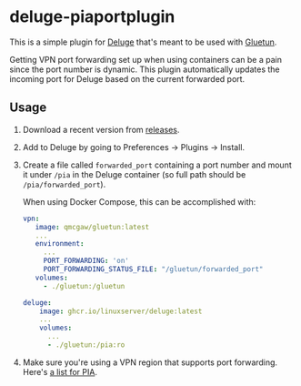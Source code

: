 # deluge-piaportplugin

This is a simple plugin for [Deluge](https://www.deluge-torrent.org/) that's meant to be used with [Gluetun](https://github.com/qdm12/gluetun).

Getting VPN port forwarding set up when using containers can be a pain since the port number is dynamic. This plugin automatically updates the incoming port for Deluge based on the current forwarded port.

## Usage

1. Download a recent version from [releases](https://github.com/jawilson/deluge-piaportplugin/releases).
2. Add to Deluge by going to Preferences -> Plugins -> Install.
3. Create a file called `forwarded_port` containing a port number and mount it under `/pia` in the Deluge container (so full path should be `/pia/forwarded_port`).

	When using Docker Compose, this can be accomplished with:

	```yaml
	vpn:
	   image: qmcgaw/gluetun:latest
	   ...
	   environment:
	     ...
	     PORT_FORWARDING: 'on'
	     PORT_FORWARDING_STATUS_FILE: "/gluetun/forwarded_port"
	   volumes:
	     - ./gluetun:/gluetun

	deluge:
	    image: ghcr.io/linuxserver/deluge:latest
	    ...
	    volumes:
	      ...
	      - ./gluetun:/pia:ro
	```

4. Make sure you're using a VPN region that supports port forwarding. Here's [a list for PIA](https://www.privateinternetaccess.com/pages/client-support/#portforward).

